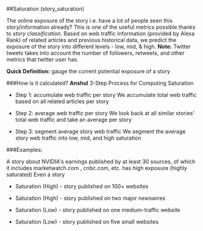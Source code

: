 ##Saturation (story_saturation)

The online exposure of the story i.e. have a lot of people seen this story/information already?
This is one of the useful metrics possible thanks to *story classification*.
Based on web traffic information (provided by Alexa Rank) of related articles and previous historical data, we predict the exposure of the story into different levels  - low, mid, & high.
**Note:** Twitter tweets takes into account the number of followers, retweets, and other metrics that twitter user has.

**Quick Definition:** gauge the current potential exposure of a story

###How is it calculated? **Anshul**
3-Step Process for Computing Saturation

- Step 1: accumulate web traffic per story
We accumulate total web traffic based on all related articles per story

- Step 2: average web traffic per story
We look back at all similar stories’ total web traffic and take an average per story 

- Step 3: segment average story web traffic
We segment the average story web traffic into low, mid, and high saturation 

###Examples:
 
A story about NVIDIA's earnings published by at least 30 sources, of which it includes marketwatch.com , cnbc.com, etc. has high exposure (highly saturated) 
Even a story 
- Saturation (High) - story published on 100+ websites
 
- Saturation (High) - story published on two major newswires

- Saturation (Low) - story published on one medium-traffic website

- Saturation (Low) - story published on five small websites